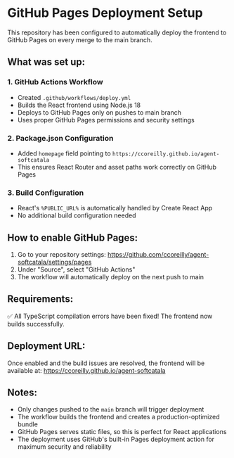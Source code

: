 # GitHub Pages Deployment Setup

This repository has been configured to automatically deploy the frontend to GitHub Pages on every merge to the main branch.

## What was set up:

### 1. GitHub Actions Workflow
- Created `.github/workflows/deploy.yml`
- Builds the React frontend using Node.js 18
- Deploys to GitHub Pages only on pushes to main branch
- Uses proper GitHub Pages permissions and security settings

### 2. Package.json Configuration
- Added `homepage` field pointing to `https://ccoreilly.github.io/agent-softcatala`
- This ensures React Router and asset paths work correctly on GitHub Pages

### 3. Build Configuration
- React's `%PUBLIC_URL%` is automatically handled by Create React App
- No additional build configuration needed

## How to enable GitHub Pages:

1. Go to your repository settings: https://github.com/ccoreilly/agent-softcatala/settings/pages
2. Under "Source", select "GitHub Actions"
3. The workflow will automatically deploy on the next push to main

## Requirements:

✅ All TypeScript compilation errors have been fixed! The frontend now builds successfully.

## Deployment URL:

Once enabled and the build issues are resolved, the frontend will be available at:
https://ccoreilly.github.io/agent-softcatala

## Notes:

- Only changes pushed to the `main` branch will trigger deployment
- The workflow builds the frontend and creates a production-optimized bundle
- GitHub Pages serves static files, so this is perfect for React applications
- The deployment uses GitHub's built-in Pages deployment action for maximum security and reliability